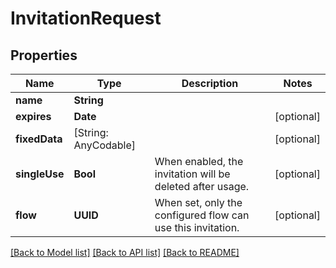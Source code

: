# InvitationRequest

## Properties
Name | Type | Description | Notes
------------ | ------------- | ------------- | -------------
**name** | **String** |  | 
**expires** | **Date** |  | [optional] 
**fixedData** | [String: AnyCodable] |  | [optional] 
**singleUse** | **Bool** | When enabled, the invitation will be deleted after usage. | [optional] 
**flow** | **UUID** | When set, only the configured flow can use this invitation. | [optional] 

[[Back to Model list]](../README.md#documentation-for-models) [[Back to API list]](../README.md#documentation-for-api-endpoints) [[Back to README]](../README.md)



